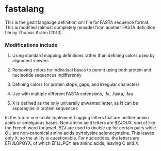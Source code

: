 # fastalang
This is the gedit langauge definition xml file for FASTA sequence format. This is modified (almost completely remade) from another FASTA definition file by Thomas Krahn (2010).

### Modifications include
1) Using standard mapping definitions rather than defining colors used by alignment viewers

2) Removing colors for individual bases to permit using both protein and nucleotide sequences indifferently

3) Defining colors for protein stops, gaps, and irregular characters

4) Use with multiple different FASTA extensions, .fa, .fasta, .faa

5) X is defined as the only univerally unwanted letter, as N can be asparagine in protein sequences

In the future one could implement flagging letters that are neither amino acids or ambiguous bases. Non-amino acid letters are BZJOUX, sort of like the French word for jewel. BZJ are used to double up for certain pairs while OU are non-canonical amino acids pyrrolysine selenocysteine. This leaves only X, so the utility is questionable. For nucleotides, the letters are EFIJLOPQYX, of which EFIJLPQY are amino acids, leaving O and X.
